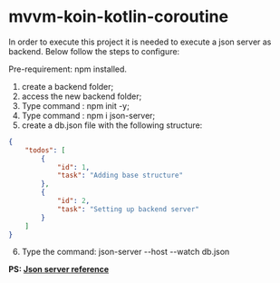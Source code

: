 # mvvm-koin-kotlin-coroutine

In order to execute this project it is needed to execute a json server as backend. Below follow the steps to configure:

Pre-requirement: npm installed.

1) create a backend folder;
2) access the new backend folder;
3) Type command : npm init -y;
4) Type command : npm i json-server;
5) create a db.json file with the following structure:

```json
{
    "todos": [
        {
            "id": 1,
            "task": "Adding base structure"
        },
        {
            "id": 2,
            "task": "Setting up backend server"
        }
    ]
}
```
6) Type the command: json-server --host <your-ip-address> --watch db.json

**PS: [Json server reference](https://www.npmjs.com/package/json-server)**
